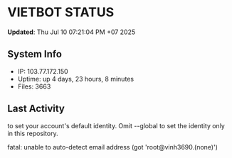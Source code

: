 # VIETBOT STATUS
**Updated**: Thu Jul 10 07:21:04 PM +07 2025

## System Info
- IP: 103.77.172.150
- Uptime: up 4 days, 23 hours, 8 minutes
- Files: 3663

## Last Activity

to set your account's default identity.
Omit --global to set the identity only in this repository.

fatal: unable to auto-detect email address (got 'root@vinh3690.(none)')
